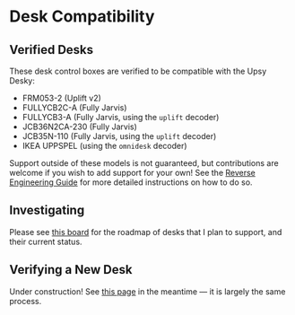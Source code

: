 # Desk Compatibility

## Verified Desks

These desk control boxes are verified to be compatible with the Upsy Desky:

- FRM053-2 (Uplift v2)
- FULLYCB2C-A (Fully Jarvis)
- FULLYCB3-A (Fully Jarvis, using the `uplift` decoder)
- JCB36N2CA-230 (Fully Jarvis)
- JCB35N-110 (Fully Jarvis, using the `uplift` decoder)
- IKEA UPPSPEL (using the `omnidesk` decoder) 

Support outside of these models is not guaranteed, but contributions are welcome if you wish to add support for your own! See the [Reverse Engineering Guide](../advanced/reverse-engineering/index.md) for more detailed instructions on how to do so.

## Investigating

Please see [this board](https://github.com/users/tjhorner/projects/2/views/1) for the roadmap of desks that I plan to support, and their current status.

## Verifying a New Desk

Under construction! See [this page](https://github.com/tjhorner/wifi-desk-controller/wiki/Desk-Compatibility#verifying-a-new-desk) in the meantime — it is largely the same process.